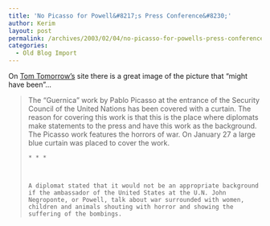 ```yaml
---
title: 'No Picasso for Powell&#8217;s Press Conference&#8230;'
author: Kerim
layout: post
permalink: /archives/2003/02/04/no-picasso-for-powells-press-conference/
categories:
  - Old Blog Import
---
```

On <a href="http://www.thismodernworld.com/weblog/mtarchives/week_2003_02_02.html#000179" onclick="_gaq.push(['_trackEvent', 'outbound-article', 'http://www.thismodernworld.com/weblog/mtarchives/week_2003_02_02.html#000179', 'Tom Tomorrow&#8217;s']);" >Tom Tomorrow&#8217;s</a> site there is a great image of the picture that &#8220;might have been&#8221;&#8230;


>   The &#8220;Guernica&#8221; work by Pablo Picasso at the entrance of the Security Council of the United Nations has been covered with a curtain. The reason for covering this work is that this is the place where diplomats make statements to the press and have this work as the background. The Picasso work features the horrors of war. On January 27 a large blue curtain was placed to cover the work. 
>   
>   
>     * * *
>   
>   
>   
>     A diplomat stated that it would not be an appropriate background if the ambassador of the United States at the U.N. John Negroponte, or Powell, talk about war surrounded with women, children and animals shouting with horror and showing the suffering of the bombings.
>   


